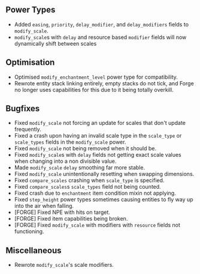 ## Power Types
- Added `easing`, `priority`, `delay_modifier`, and `delay_modifiers` fields to `modify_scale`.
- `modify_scale`s with `delay` and resource based `modifier` fields will now dynamically shift between scales

## Optimisation
- Optimised `modify_enchantment_level` power type for compatibility.
- Rewrote entity stack linking entirely, empty stacks do not tick, and Forge no longer uses capabilities for this due to it being totally overkill.

## Bugfixes
- Fixed `modify_scale` not forcing an update for scales that don't update frequently.
- Fixed a crash upon having an invalid scale type in the `scale_type` or `scale_types` fields in the `modify_scale` power.
- Fixed `modify_scale` not being removed when it should be.
- Fixed `modify_scale`s with `delay` fields not getting exact scale values when changing into a non divisible value.
- Made `modify_scale` `delay` smoothing far more stable.
- Fixed `modify_scale` unintentionally resetting when swapping dimensions.
- Fixed `compare_scales` crashing when `scale_type` is specified.
- Fixed `compare_scales`s `scale_types` field not being counted.
- Fixed crash due to `enchantment` item condition mixin not applying.
- Fixed `step_height` power types sometimes causing entities to fly way up into the air when falling.
- [FORGE] Fixed NPE with hits on target.
- [FORGE] Fixed item capabilities being broken.
- [FORGE] Fixed `modify_scale` with modifiers with `resource` fields not functioning.

## Miscellaneous
- Rewrote `modify_scale`'s scale modifiers.